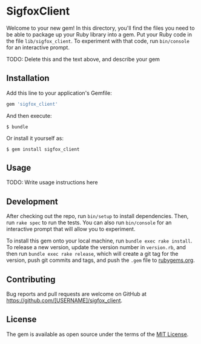 # SigfoxClient

Welcome to your new gem! In this directory, you'll find the files you need to be able to package up your Ruby library into a gem. Put your Ruby code in the file `lib/sigfox_client`. To experiment with that code, run `bin/console` for an interactive prompt.

TODO: Delete this and the text above, and describe your gem

## Installation

Add this line to your application's Gemfile:

```ruby
gem 'sigfox_client'
```

And then execute:

    $ bundle

Or install it yourself as:

    $ gem install sigfox_client

## Usage

TODO: Write usage instructions here

## Development

After checking out the repo, run `bin/setup` to install dependencies. Then, run `rake spec` to run the tests. You can also run `bin/console` for an interactive prompt that will allow you to experiment.

To install this gem onto your local machine, run `bundle exec rake install`. To release a new version, update the version number in `version.rb`, and then run `bundle exec rake release`, which will create a git tag for the version, push git commits and tags, and push the `.gem` file to [rubygems.org](https://rubygems.org).

## Contributing

Bug reports and pull requests are welcome on GitHub at https://github.com/[USERNAME]/sigfox_client.


## License

The gem is available as open source under the terms of the [MIT License](http://opensource.org/licenses/MIT).

